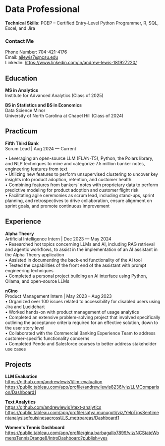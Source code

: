 # Data Professional
**Technical Skills:** PCEP – Certified Entry-Level Python Programmer, R, SQL, Excel, and Jira

### Contact Me
Phone Number: 704-421-4176 <br />
Email: ajlewis7@ncsu.edu <br />
Linkedin: https://www.linkedin.com/in/andrew-lewis-181927220/ <br />

## Education
**MS in Analytics** <br />
Institute for Advanced Analytics (Class of 2025) <br />

**BS in Statistics and BS in Economics** <br />
Data Science Minor <br />
University of North Carolina at Chapel Hill (Class of 2024)

## Practicum
**Fifth Third Bank** <br />
Scrum Lead | Aug 2024 — Current <br />

•	Leveraging an open-source LLM (FLAN-T5), Python, the Polars library, and NLP techniques to mine and categorize 7.5 million banker notes, engineering features from text <br />
•	Utilizing new features to perform unsupervised clustering to uncover key insights into product adoption, retention, and customer health <br />
•	Combining features from bankers’ notes with proprietary data to perform predictive modeling for product adoption and customer flight risk <br />
•	Facilitating agile ceremonies as scrum lead, including stand-ups, sprint planning, and retrospectives to drive collaboration, ensure alignment on sprint goals, and promote continuous improvement <br />

## Experience
**Alpha Theory** <br />
Artificial Intelligence Intern | Dec 2023 — May 2024 <br />
•	Researched hot topics concerning LLMs and AI, including RAG retrieval and agentic workflows, to assist in the implementation of an AI assistant in the Alpha Theory application <br />
•	Assisted in documenting the back-end functionality of the AI tool <br />
•	Tested the capabilities of the front end of the assistant with prompt engineering techniques <br />
•	Completed a personal project building an AI interface using Python, Ollama, and open-source LLMs <br />

**nCino** <br />
Product Management Intern | May 2023 – Aug 2023 <br />
•	Organized over 100 issues related to accessibility for disabled users using Jira and Lucidchart <br />
•	Worked hands-on with product management of usage analytics <br />
•	Completed an extensive problem-solving project that involved specifically outlining the acceptance criteria required for an effective solution, down to the user story level <br />
•	Collaborated with the Commercial Banking Experience Team to address customer-specific functionality concerns <br />
•	Completed Pendo and Salesforce courses to better address stakeholder use cases <br />

## Projects
**LLM Evaluation** <br />
https://github.com/andrewlewis1/llm-evaluation <br />
https://public.tableau.com/app/profile/andrew.lewis8236/viz/LLMComparison/Dashboard1 <br />

**Text Analytics** <br />
https://github.com/andrewlewis1/text-analytics <br />
https://public.tableau.com/app/profile/satya.munugoti/viz/YelpTipsSentimentanalysisofcuisinesacrossU_S_metroareas/Dashboard1 <br />

**Women's Tennis Dashboard** <br />
https://public.tableau.com/app/profile/gina.barbagallo7899/viz/NCStateWomensTennisOrange8/IntroDashboard?publish=yes <br />
